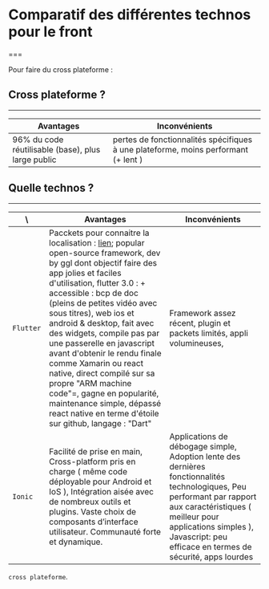 # Comparatif des différentes technos pour le front
===

Pour faire du cross plateforme : 
## Cross plateforme ?
---

Avantages | Inconvénients 
 --- | --- 
96% du code réutilisable (base), plus large public | pertes de fonctionnalités spécifiques à une plateforme, moins performant (+ lent )

## Quelle technos ?
---

\ | Avantages | Inconvénients 
 --- | --- | --- 
`Flutter` | Pacckets pour connaitre la localisation : [lien](https://medium.flutterdevs.com/location-in-flutter-27ca6fa1126c); popular open-source framework, dev by ggl dont objectif faire des app jolies et faciles d'utilisation, flutter 3.0 : + accessible : bcp de doc (pleins de petites vidéo avec sous titres), web ios et android & desktop, fait avec des widgets, compile pas par une passerelle en javascript avant d'obtenir le rendu finale comme Xamarin ou react native, direct compilé sur sa propre "ARM machine code"=, gagne en popularité, maintenance simple, dépassé react native en terme d'étoile sur github, langage : "Dart" | Framework assez récent, plugin et packets limités, appli volumineuses, 
`Ionic` | Facilité de prise en main, Cross-platform pris en charge ( même code déployable pour Android et IoS ), Intégration aisée avec de nombreux outils et plugins. Vaste choix de composants d’interface utilisateur. Communauté forte et dynamique. | Applications de débogage simple, Adoption lente des dernières fonctionnalités technologiques, Peu performant par rapport aux caractéristiques ( meilleur pour applications simples ), Javascript: peu efficace en termes de sécurité, apps lourdes

`cross plateforme`.
